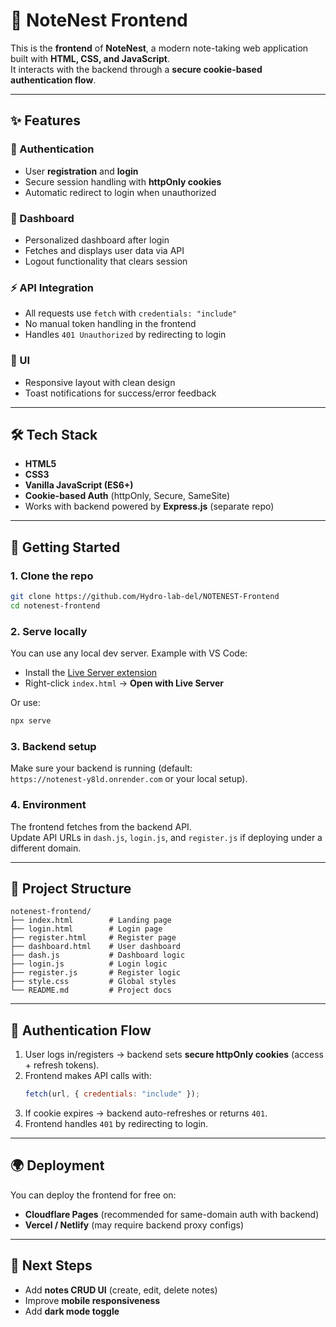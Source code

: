 # 📒 NoteNest Frontend

This is the **frontend** of **NoteNest**, a modern note-taking web application built with **HTML, CSS, and JavaScript**.  
It interacts with the backend through a **secure cookie-based authentication flow**.

---

## ✨ Features

### 🔐 Authentication
- User **registration** and **login**  
- Secure session handling with **httpOnly cookies**  
- Automatic redirect to login when unauthorized  

### 📝 Dashboard
- Personalized dashboard after login  
- Fetches and displays user data via API  
- Logout functionality that clears session  

### ⚡ API Integration
- All requests use `fetch` with `credentials: "include"`  
- No manual token handling in the frontend  
- Handles `401 Unauthorized` by redirecting to login  

### 🎨 UI
- Responsive layout with clean design  
- Toast notifications for success/error feedback  

---

## 🛠️ Tech Stack
- **HTML5**  
- **CSS3**  
- **Vanilla JavaScript (ES6+)**  
- **Cookie-based Auth** (httpOnly, Secure, SameSite)  
- Works with backend powered by **Express.js** (separate repo)  

---

## 🚀 Getting Started

### 1. Clone the repo
```bash
git clone https://github.com/Hydro-lab-del/NOTENEST-Frontend
cd notenest-frontend
```

### 2. Serve locally
You can use any local dev server. Example with VS Code:  
- Install the [Live Server extension](https://marketplace.visualstudio.com/items?itemName=ritwickdey.LiveServer)  
- Right-click `index.html` → **Open with Live Server**  

Or use:
```bash
npx serve
```

### 3. Backend setup
Make sure your backend is running (default:  
`https://notenest-y8ld.onrender.com` or your local setup).  

### 4. Environment
The frontend fetches from the backend API.  
Update API URLs in `dash.js`, `login.js`, and `register.js` if deploying under a different domain.  

---

## 📂 Project Structure

```
notenest-frontend/
├── index.html        # Landing page
├── login.html        # Login page
├── register.html     # Register page
├── dashboard.html    # User dashboard
├── dash.js           # Dashboard logic
├── login.js          # Login logic
├── register.js       # Register logic
├── style.css         # Global styles
└── README.md         # Project docs
```

---

## 🔑 Authentication Flow
1. User logs in/registers → backend sets **secure httpOnly cookies** (access + refresh tokens).  
2. Frontend makes API calls with:
   ```js
   fetch(url, { credentials: "include" });
   ```
3. If cookie expires → backend auto-refreshes or returns `401`.  
4. Frontend handles `401` by redirecting to login.  

---

## 🌍 Deployment
You can deploy the frontend for free on:  
- **Cloudflare Pages** (recommended for same-domain auth with backend)  
- **Vercel / Netlify** (may require backend proxy configs)  

---

## 📌 Next Steps
- Add **notes CRUD UI** (create, edit, delete notes)  
- Improve **mobile responsiveness**  
- Add **dark mode toggle**  
